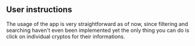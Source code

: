 ## User instructions

The usage of the app is very straightforward as of now, since filtering and searching haven't even been implemented yet the only thing you can do is click on individual cryptos for their informations. 
